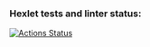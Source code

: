 ### Hexlet tests and linter status:
[![Actions Status](https://github.com/pyataevma/frontend-project-44/workflows/hexlet-check/badge.svg)](https://github.com/pyataevma/frontend-project-44/actions)